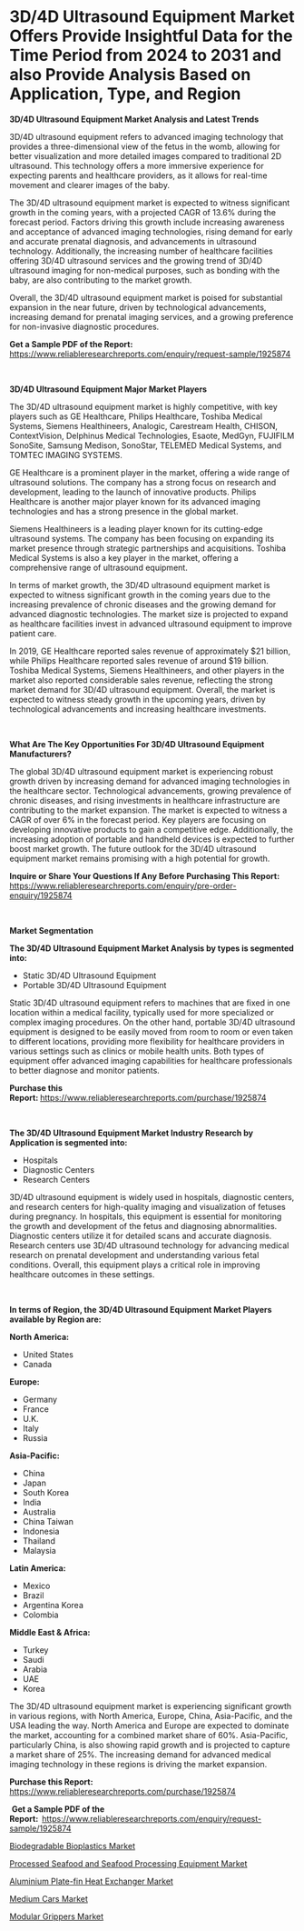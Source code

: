<p><h1>3D/4D Ultrasound Equipment Market Offers Provide Insightful Data for the Time Period from 2024 to 2031 and also Provide Analysis Based on Application, Type, and Region</h1></p><p><strong>3D/4D Ultrasound Equipment Market Analysis and Latest Trends</strong></p>
<p><p>3D/4D ultrasound equipment refers to advanced imaging technology that provides a three-dimensional view of the fetus in the womb, allowing for better visualization and more detailed images compared to traditional 2D ultrasound. This technology offers a more immersive experience for expecting parents and healthcare providers, as it allows for real-time movement and clearer images of the baby.</p><p>The 3D/4D ultrasound equipment market is expected to witness significant growth in the coming years, with a projected CAGR of 13.6% during the forecast period. Factors driving this growth include increasing awareness and acceptance of advanced imaging technologies, rising demand for early and accurate prenatal diagnosis, and advancements in ultrasound technology. Additionally, the increasing number of healthcare facilities offering 3D/4D ultrasound services and the growing trend of 3D/4D ultrasound imaging for non-medical purposes, such as bonding with the baby, are also contributing to the market growth.</p><p>Overall, the 3D/4D ultrasound equipment market is poised for substantial expansion in the near future, driven by technological advancements, increasing demand for prenatal imaging services, and a growing preference for non-invasive diagnostic procedures.</p></p>
<p><strong>Get a Sample PDF of the Report:&nbsp;</strong> <a href="https://www.reliableresearchreports.com/enquiry/request-sample/1925874">https://www.reliableresearchreports.com/enquiry/request-sample/1925874</a></p>
<p>&nbsp;</p>
<p><strong>3D/4D Ultrasound Equipment Major Market Players</strong></p>
<p><p>The 3D/4D ultrasound equipment market is highly competitive, with key players such as GE Healthcare, Philips Healthcare, Toshiba Medical Systems, Siemens Healthineers, Analogic, Carestream Health, CHISON, ContextVision, Delphinus Medical Technologies, Esaote, MedGyn, FUJIFILM SonoSite, Samsung Medison, SonoStar, TELEMED Medical Systems, and TOMTEC IMAGING SYSTEMS.</p><p>GE Healthcare is a prominent player in the market, offering a wide range of ultrasound solutions. The company has a strong focus on research and development, leading to the launch of innovative products. Philips Healthcare is another major player known for its advanced imaging technologies and has a strong presence in the global market.</p><p>Siemens Healthineers is a leading player known for its cutting-edge ultrasound systems. The company has been focusing on expanding its market presence through strategic partnerships and acquisitions. Toshiba Medical Systems is also a key player in the market, offering a comprehensive range of ultrasound equipment.</p><p>In terms of market growth, the 3D/4D ultrasound equipment market is expected to witness significant growth in the coming years due to the increasing prevalence of chronic diseases and the growing demand for advanced diagnostic technologies. The market size is projected to expand as healthcare facilities invest in advanced ultrasound equipment to improve patient care.</p><p>In 2019, GE Healthcare reported sales revenue of approximately $21 billion, while Philips Healthcare reported sales revenue of around $19 billion. Toshiba Medical Systems, Siemens Healthineers, and other players in the market also reported considerable sales revenue, reflecting the strong market demand for 3D/4D ultrasound equipment. Overall, the market is expected to witness steady growth in the upcoming years, driven by technological advancements and increasing healthcare investments.</p></p>
<p>&nbsp;</p>
<p><strong>What Are The Key Opportunities For 3D/4D Ultrasound Equipment Manufacturers?</strong></p>
<p><p>The global 3D/4D ultrasound equipment market is experiencing robust growth driven by increasing demand for advanced imaging technologies in the healthcare sector. Technological advancements, growing prevalence of chronic diseases, and rising investments in healthcare infrastructure are contributing to the market expansion. The market is expected to witness a CAGR of over 6% in the forecast period. Key players are focusing on developing innovative products to gain a competitive edge. Additionally, the increasing adoption of portable and handheld devices is expected to further boost market growth. The future outlook for the 3D/4D ultrasound equipment market remains promising with a high potential for growth.</p></p>
<p><strong>Inquire or Share Your Questions If Any Before Purchasing This Report:</strong> <a href="https://www.reliableresearchreports.com/enquiry/pre-order-enquiry/1925874">https://www.reliableresearchreports.com/enquiry/pre-order-enquiry/1925874</a></p>
<p>&nbsp;</p>
<p><strong>Market Segmentation</strong></p>
<p><strong>The 3D/4D Ultrasound Equipment Market Analysis by types is segmented into:</strong></p>
<p><ul><li>Static 3D/4D Ultrasound Equipment</li><li>Portable 3D/4D Ultrasound Equipment</li></ul></p>
<p><p>Static 3D/4D ultrasound equipment refers to machines that are fixed in one location within a medical facility, typically used for more specialized or complex imaging procedures. On the other hand, portable 3D/4D ultrasound equipment is designed to be easily moved from room to room or even taken to different locations, providing more flexibility for healthcare providers in various settings such as clinics or mobile health units. Both types of equipment offer advanced imaging capabilities for healthcare professionals to better diagnose and monitor patients.</p></p>
<p><strong>Purchase this Report:&nbsp;</strong><a href="https://www.reliableresearchreports.com/purchase/1925874">https://www.reliableresearchreports.com/purchase/1925874</a></p>
<p>&nbsp;</p>
<p><strong>The 3D/4D Ultrasound Equipment Market Industry Research by Application is segmented into:</strong></p>
<p><ul><li>Hospitals</li><li>Diagnostic Centers</li><li>Research Centers</li></ul></p>
<p><p>3D/4D ultrasound equipment is widely used in hospitals, diagnostic centers, and research centers for high-quality imaging and visualization of fetuses during pregnancy. In hospitals, this equipment is essential for monitoring the growth and development of the fetus and diagnosing abnormalities. Diagnostic centers utilize it for detailed scans and accurate diagnosis. Research centers use 3D/4D ultrasound technology for advancing medical research on prenatal development and understanding various fetal conditions. Overall, this equipment plays a critical role in improving healthcare outcomes in these settings.</p></p>
<p>&nbsp;</p>
<p><strong>In terms of Region, the 3D/4D Ultrasound Equipment Market Players available by Region are:</strong></p>
<p>
    <p> <strong> North America: </strong>
        <ul>
            <li>United States</li>
            <li>Canada</li>
        </ul>
        </p> 
    <p> <strong> Europe: </strong>
        <ul>
            <li>Germany</li>
            <li>France</li>
            <li>U.K.</li>
            <li>Italy</li>
            <li>Russia</li>
        </ul>
        </p> 
    <p> <strong> Asia-Pacific: </strong>
        <ul>
            <li>China</li>
            <li>Japan</li>
            <li>South Korea</li>
            <li>India</li>
            <li>Australia</li>
            <li>China Taiwan</li>
            <li>Indonesia</li>
            <li>Thailand</li>
            <li>Malaysia</li>
        </ul>
        </p> 
    <p> <strong> Latin America: </strong>
        <ul>
            <li>Mexico</li>
            <li>Brazil</li>
            <li>Argentina Korea</li>
            <li>Colombia</li>
        </ul>
        </p> 
    <p> <strong> Middle East & Africa: </strong>
        <ul>
            <li>Turkey</li>
            <li>Saudi</li>
            <li>Arabia</li>
            <li>UAE</li>
            <li>Korea</li>
        </ul>
    </p>
    </p>
<p><p>The 3D/4D ultrasound equipment market is experiencing significant growth in various regions, with North America, Europe, China, Asia-Pacific, and the USA leading the way. North America and Europe are expected to dominate the market, accounting for a combined market share of 60%. Asia-Pacific, particularly China, is also showing rapid growth and is projected to capture a market share of 25%. The increasing demand for advanced medical imaging technology in these regions is driving the market expansion.</p></p>
<p><strong>Purchase this Report: </strong><a href="https://www.reliableresearchreports.com/purchase/1925874">https://www.reliableresearchreports.com/purchase/1925874</a></p>
<p>&nbsp;<strong>Get a Sample PDF of the Report:&nbsp;&nbsp;</strong><a href="https://www.reliableresearchreports.com/enquiry/request-sample/1925874">https://www.reliableresearchreports.com/enquiry/request-sample/1925874</a></p>
<p><strong></strong></p>
<p><p><a href="https://view.publitas.com/reportprime-1/biodegradable-bioplastics-market-analysis-and-market-size-global-industry-overview-market-segmentation-and-forecast-2024-to-2031/">Biodegradable Bioplastics Market</a></p><p><a href="https://flame-sidecar-702.notion.site/Processed-Seafood-and-Seafood-Processing-Equipment-Market-Size-and-Examines-its-Market-Scope-with--1ed34264cb3b4902923027920c401480">Processed Seafood and Seafood Processing Equipment Market</a></p><p><a href="https://pretty-mail-caf.notion.site/Aluminium-Plate-fin-Heat-Exchanger-Market-Size-Share-Trends-Analysis-Report-By-Application-Regio-0e3d69e1f302477ea4921629c7fed14f">Aluminium Plate-fin Heat Exchanger Market</a></p><p><a href="https://view.publitas.com/reportprime-1/medium-cars-market-challenges-opportunities-and-growth-drivers-and-major-market-players-forecasted-for-period-from-2024-2031/">Medium Cars Market</a></p><p><a href="https://full-wildebeest-80b.notion.site/Modular-Grippers-Market-Offer-Valuable-Insights-into-Market-Size-Market-Share-Market-Trends-and-P-ec7313e5bb7646c4932b3520c7742a0b">Modular Grippers Market</a></p></p>
